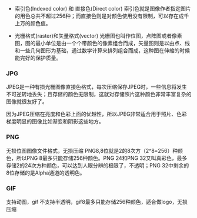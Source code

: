 - 索引色(Indexed color) 和 直接色(Direct color)
    索引色就是图像作者指定图片的用色总共不超过256种；而直接色则是对颜色使用没有限制，可以存在成千上万的颜色值。

- 光栅格式(raster)和矢量格式(vector)
光栅图也叫作位图，点阵图或者像素图，图的最小单位是由一个个带颜色的像素组合而成，矢量图则是以由点、线和一些几何图形为基础，通过数学计算来排列组合而成，这种图在伸缩的时候能完好的保护质量。

### JPG
JPEG是一种有损光栅图像直接色格式，每次压缩保存JPEG时，一些信息将发生不可逆转地丢失；且存储的颜色无限制，这就对存储照片这种颜色非常丰富复杂的图像就很友好了。

因为JPEG压缩在亮度和色彩上面的优越性，所以JPEG非常适合用于照片、色彩梯度明显的图像比如渐变和阴影这些地方。

### PNG
无损位图图像文件格式，无损压缩
PNG8,8位就是2的8次方（2^8=256）种颜色，所以PNG 8最多只能存储256种颜色。PNG 24和PNG 32又叫真彩色，最多存储2的24次方种颜色，可以达到人眼分辨的极限了，不透明；PNG 32中剩余的8位存储的是Alpha通道的透明色。


### GIF
支持动图，gif 不支持半透明，gif8最多只能存储256种颜色，适合做logo，无损压缩



